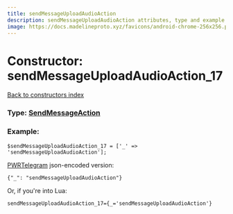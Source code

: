 ```yaml
---
title: sendMessageUploadAudioAction
description: sendMessageUploadAudioAction attributes, type and example
image: https://docs.madelineproto.xyz/favicons/android-chrome-256x256.png
---
```

# Constructor: sendMessageUploadAudioAction\_17  
[Back to constructors index](index.md)






### Type: [SendMessageAction](../types/SendMessageAction.md)


### Example:

```
$sendMessageUploadAudioAction_17 = ['_' => 'sendMessageUploadAudioAction'];
```  

[PWRTelegram](https://pwrtelegram.xyz) json-encoded version:

```
{"_": "sendMessageUploadAudioAction"}
```


Or, if you're into Lua:  


```
sendMessageUploadAudioAction_17={_='sendMessageUploadAudioAction'}

```


